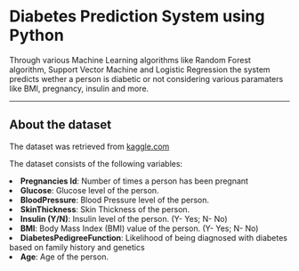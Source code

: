 # Diabetes Prediction System using Python

Through various Machine Learning algorithms like Random Forest algorithm, Support Vector Machine and Logistic Regression the system predicts wether a person is diabetic or not considering various paramaters like BMI, pregnancy, insulin and more. 

---------------------------------------------------------------------------------------------------------------------------------------------------------------------


## About the dataset

The dataset was retrieved from [kaggle.com](https://www.kaggle.com/datasets/uciml/pima-indians-diabetes-database?select=diabetes.csv)


The dataset consists of the following variables:
<li><b>Pregnancies Id</b>: Number of times a person has been pregnant</li> 
<li><b>Glucose</b>: Glucose level of the person. </li> 
<li><b>BloodPressure</b>: Blood Pressure level of the person. </li>
<li><b>SkinThickness</b>: Skin Thickness of the person. </li>
<li><b>Insulin (Y/N)</b>: Insulin level of the person. (Y- Yes; N- No) </li> 
<li><b>BMI</b>: Body Mass Index (BMI) value of the person. (Y- Yes; N- No)</li>
<li><b>DiabetesPedigreeFunction</b>: Likelihood of being diagnosed with diabetes based on family history and genetics </li>
<li><b>Age</b>: Age of the person. </li>

								
